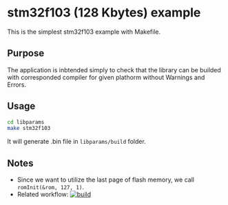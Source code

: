 # stm32f103 (128 Kbytes) example

This is the simplest stm32f103 example with Makefile.

## Purpose

The application is inbtended simply to check that the library can be builded with corresponded compiler for given plathorm without Warnings and Errors.

## Usage


```bash
cd libparams
make stm32f103
```

It will generate .bin file in `libparams/build` folder.

## Notes

- Since we want to utilize the last page of flash memory, we call `romInit(&rom, 127, 1)`.
- Related workflow: [![build](https://github.com/PonomarevDA/libparams/actions/workflows/build.yml/badge.svg)](https://github.com/PonomarevDA/libparams/actions/workflows/build.yml)
